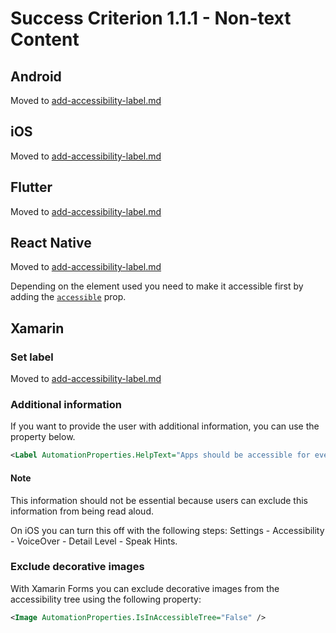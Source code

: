 # Success Criterion 1.1.1 - Non-text Content

## Android

Moved to [add-accessibility-label.md](../add-accessibility-label.md)

## iOS

Moved to [add-accessibility-label.md](../add-accessibility-label.md)

## Flutter

Moved to [add-accessibility-label.md](../add-accessibility-label.md)

## React Native

Moved to [add-accessibility-label.md](../add-accessibility-label.md)

Depending on the element used you need to make it accessible first by adding the [`accessible`](https://reactnative.dev/docs/accessibility#accessible) prop.

## Xamarin

### Set label

Moved to [add-accessibility-label.md](../add-accessibility-label.md)

### Additional information

If you want to provide the user with additional information, you can use the property below.

```xml
<Label AutomationProperties.HelpText="Apps should be accessible for everyone" />
```

#### Note

This information should not be essential because users can exclude this information from being read aloud.

On iOS you can turn this off with the following steps: Settings - Accessibility - VoiceOver - Detail Level - Speak Hints.

### Exclude decorative images

With Xamarin Forms you can exclude decorative images from the accessibility tree using the following property:

```xml
<Image AutomationProperties.IsInAccessibleTree="False" />
```
